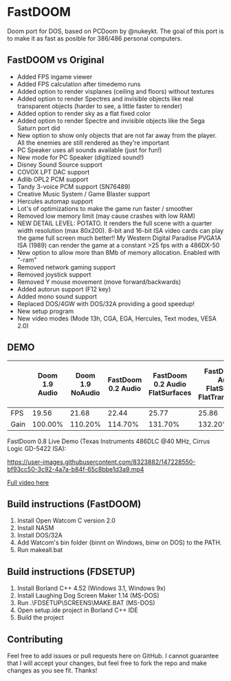 # FastDOOM
Doom port for DOS, based on PCDoom by @nukeykt. The goal of this port is to make it as fast as posible for 386/486 personal computers.

## FastDOOM vs Original

* Added FPS ingame viewer
* Added FPS calculation after timedemo runs
* Added option to render visplanes (ceiling and floors) without textures
* Added option to render Spectres and invisible objects like real transparent objects (harder to see, a little faster to render)
* Added option to render sky as a flat fixed color
* Added option to render Spectre and invisible objects like the Sega Saturn port did
* New option to show only objects that are not far away from the player. All the enemies are still rendered as they're important
* PC Speaker uses all sounds available (just for fun!)
* New mode for PC Speaker (digitized sound!)
* Disney Sound Source support
* COVOX LPT DAC support
* Adlib OPL2 PCM support
* Tandy 3-voice PCM support (SN76489)
* Creative Music System / Game Blaster support
* Hercules automap support
* Lot's of optimizations to make the game run faster / smoother
* Removed low memory limit (may cause crashes with low RAM)
* NEW DETAIL LEVEL: POTATO. It renders the full scene with a quarter width resolution (max 80x200). 8-bit and 16-bit ISA video cards can play the game full screen much better!! My Western Digital Paradise PVGA1A ISA (1989) can render the game at a constant >25 fps with a 486DX-50
* New option to allow more than 8Mb of memory allocation. Enabled with "-ram"
* Removed network gaming support
* Removed joystick support
* Removed Y mouse movement (move forward/backwards)
* Added autorun support (F12 key)
* Added mono sound support
* Replaced DOS/4GW with DOS/32A providing a good speedup!
* New setup program
* New video modes (Mode 13h, CGA, EGA, Hercules, Text modes, VESA 2.0)

## DEMO

|        | Doom 1.9 Audio | Doom 1.9 NoAudio | FastDoom 0.2 Audio | FastDoom 0.2 Audio FlatSurfaces | FastDoom 0.2 Audio FlatSurfaces FlatTransparency | FastDoom 0.2 Audio FlatSurfaces Sega Saturn transparency | FastDoom 0.2 NoAudio | FastDoom 0.2 NoAudio FlatSurfaces Sega Saturn transparency |
|--------|----------------|-------------------|--------------------|----------------------------------|----------------------------------------------------|-----------------------------------------------------------|-----------------------|--------------------------------------------------------------|
| FPS    | 19.56          | 21.68             | 22.44              | 25.77                            | 25.86                                              | 26.02                                                     | 24.79                 | 29.05                                                        |
| Gain | 100.00%        | 110.20%           | 114.70%            | 131.70%                          | 132.20%                                            | 133.00%                                                   | 126.74%               | 148.52%                                                      |

FastDoom 0.8 Live Demo (Texas Instruments 486DLC @40 MHz, Cirrus Logic GD-5422 ISA):

https://user-images.githubusercontent.com/8323882/147228550-bf93cc50-3c92-4a7a-b84f-65c8bbe1d3a9.mp4

[Full video here](https://www.youtube.com/watch?v=qizwu6dozvc)

## Build instructions (FastDOOM)

1) Install Open Watcom C version 2.0
2) Install NASM
3) Install DOS/32A
4) Add Watcom's bin folder (binnt on Windows, binw on DOS) to the PATH.
5) Run makeall.bat

## Build instructions (FDSETUP)

1) Install Borland C++ 4.52 (Windows 3.1, Windows 9x)
2) Install Laughing Dog Screen Maker 1.14 (MS-DOS)
3) Run .\FDSETUP\SCREENS\MAKE.BAT (MS-DOS)
4) Open setup.ide project in Borland C++ IDE
5) Build the project

## Contributing

Feel free to add issues or pull requests here on GitHub. I cannot guarantee that I will accept your changes, but feel free to fork the repo and make changes as you see fit. Thanks!
